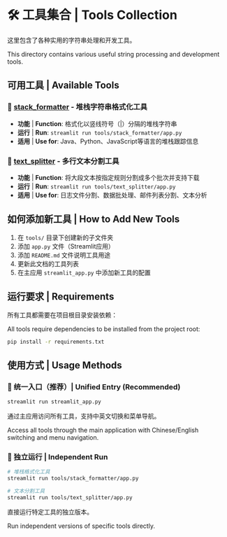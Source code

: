 # 🛠️ 工具集合 | Tools Collection

这里包含了各种实用的字符串处理和开发工具。

This directory contains various useful string processing and development tools.

## 可用工具 | Available Tools

### 📁 [stack_formatter](./stack_formatter/) - 堆栈字符串格式化工具
- **功能** | **Function**: 格式化以竖线符号（|）分隔的堆栈字符串
- **运行** | **Run**: `streamlit run tools/stack_formatter/app.py`
- **适用** | **Use for**: Java、Python、JavaScript等语言的堆栈跟踪信息

### 📁 [text_splitter](./text_splitter/) - 多行文本分割工具
- **功能** | **Function**: 将大段文本按指定规则分割成多个批次并支持下载
- **运行** | **Run**: `streamlit run tools/text_splitter/app.py`
- **适用** | **Use for**: 日志文件分割、数据批处理、邮件列表分割、文本分析

## 如何添加新工具 | How to Add New Tools

1. 在 `tools/` 目录下创建新的子文件夹
2. 添加 `app.py` 文件（Streamlit应用）
3. 添加 `README.md` 文件说明工具用途
4. 更新此文档的工具列表
5. 在主应用 `streamlit_app.py` 中添加新工具的配置

## 运行要求 | Requirements

所有工具都需要在项目根目录安装依赖：

All tools require dependencies to be installed from the project root:

```bash
pip install -r requirements.txt
```

## 使用方式 | Usage Methods

### 🎯 统一入口（推荐）| Unified Entry (Recommended)
```bash
streamlit run streamlit_app.py
```
通过主应用访问所有工具，支持中英文切换和菜单导航。

Access all tools through the main application with Chinese/English switching and menu navigation.

### 🔧 独立运行 | Independent Run
```bash
# 堆栈格式化工具
streamlit run tools/stack_formatter/app.py

# 文本分割工具
streamlit run tools/text_splitter/app.py
```
直接运行特定工具的独立版本。

Run independent versions of specific tools directly. 